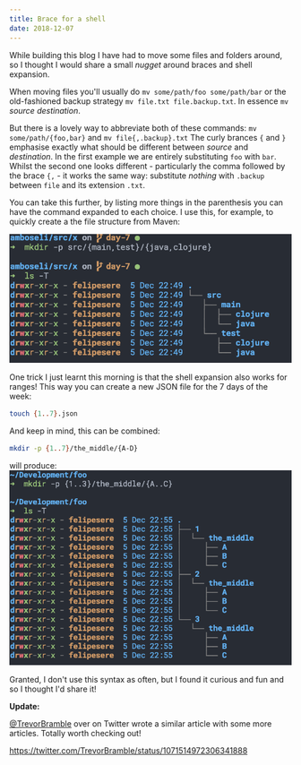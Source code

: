 ```yaml
---
title: Brace for a shell
date: 2018-12-07
---
```


While building this blog I have had to move some files and folders around, so I thought I would share a small *nugget* around braces and shell expansion.

When moving files you'll usually do `mv some/path/foo some/path/bar` or the old-fashioned backup strategy `mv file.txt file.backup.txt`. In essence `mv` _source_ _destination_.

But there is a lovely way to abbreviate both of these commands: `mv some/path/{foo,bar}` and `mv file{,.backup}.txt`
The curly brances `{` and `}` emphasise exactly what should be different between _source_ and _destination_.
In the first example we are entirely substituting `foo` with `bar`. 
Whilst the second one looks different - particularly the comma followed by the brace `{,` - it works the same way:
substitute _nothing_ with `.backup` between `file` and its extension `.txt`.

You can take this further, by listing more things in the parenthesis you can have the command expanded to each choice.
I use this, for example, to quickly create a the file structure from Maven:

![Creating folders quickly](./braces.png 'Quickly create folders with expansions')

One trick I just learnt this morning is that the shell expansion also works for ranges!
This way you can create a new JSON file for the 7 days of the week:

```bash
touch {1..7}.json
```

And keep in mind, this can be combined:

```bash
mkdir -p {1..7}/the_middle/{A-D}
```

will produce:
![Creating folders with ranges](./folder-ranges.png 'Double nested ranges')

Granted, I don't use this syntax as often, but I found it curious and fun and so I thought I'd share it!

**Update:** 

[@TrevorBramble](https://twitter.com/TrevorBramble) over on Twitter wrote a similar article with some more articles.
Totally worth checking out!

https://twitter.com/TrevorBramble/status/1071514972306341888

